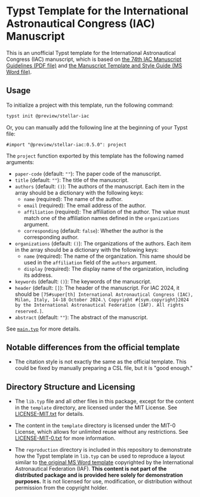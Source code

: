 # Typst Template for the International Astronautical Congress (IAC) Manuscript

This is an unofficial Typst template for the International Astronautical Congress (IAC) manuscript, which is based on [the 74th IAC Manuscript Guidelines (PDF file)](https://www.iafastro.org/assets/files/IAC%202023%20Manuscript%20Guidelines.pdf) and [the Manuscript Template and Style Guide (MS Word file)](https://www.iafastro.org/assets/files/IAC%202023_Manuscript-Template.doc).

## Usage

To initialize a project with this template, run the following command:

```bash
typst init @preview/stellar-iac
```

Or, you can manually add the following line at the beginning of your Typst file:

```typst
#import "@preview/stellar-iac:0.5.0": project
```

The `project` function exported by this template has the following named arguments:

- `paper-code` (default: `""`): The paper code of the manuscript.
- `title` (default: `""`): The title of the manuscript.
- `authors` (default: `()`): The authors of the manuscript. Each item in the array should be a dictionary with the following keys:
  - `name` (required): The name of the author.
  - `email` (required): The email address of the author.
  - `affiliation` (required): The affiliation of the author. The value must match one of the affiliation names defined in the `organizations` argument.
  - `corresponding` (default: `false`): Whether the author is the corresponding author.
- `organizations` (default: `()`): The organizations of the authors. Each item in the array should be a dictionary with the following keys:
  - `name` (required): The name of the organization. This name should be used in the `affiliation` field of the `authors` argument.
  - `display` (required): The display name of the organization, including its address.
- `keywords` (default: `()`): The keywords of the manuscript.
- `header` (default: `[]`): The header of the manuscript. For IAC 2024, it should be `[75#super[th] International Astronautical Congress (IAC), Milan, Italy, 14-18 October 2024.\ Copyright #{sym.copyright}2024 by the International Astronautical Federation (IAF). All rights reserved.]`.
- `abstract` (default: `""`): The abstract of the manuscript.

See [`main.typ`](template/main.typ) for more details.

## Notable differences from the official template

- The citation style is not exactly the same as the official template. This could be fixed by manually preparing a CSL file, but it is "good enough."

## Directory Structure and Licensing

- The `lib.typ` file and all other files in this package, except for the content in the `template` directory, are licensed under the MIT License. See [LICENSE-MIT.txt](./LICENSE-MIT.txt) for details.

- The content in the `template` directory is licensed under the MIT-0 License, which allows for unlimited reuse without any restrictions. See [LICENSE-MIT-0.txt](./LICENSE-MIT-0.txt) for more information.

- The `reproduction` directory is included in this repository to demonstrate how the Typst template in `lib.typ` can be used to reproduce a layout similar to [the original MS Word template](https://www.iafastro.org/assets/files/IAC%202023_Manuscript-Template.doc) copyrighted by the International Astronautical Federation (IAF). **This content is not part of the distributed package and is provided here solely for demonstration purposes.** It is not licensed for use, modification, or distribution without permission from the copyright holder.
